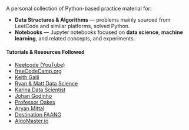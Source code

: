 A personal collection of Python-based practice material for:

- **Data Structures & Algorithms** — problems mainly sourced from LeetCode and similar platforms, solved Python.
- **Notebooks** — Jupyter notebooks focused on **data science**, **machine learning**, and related concepts, and experiments.

#### Tutorials & Resources Followed

- [Neetcode (YouTube)](https://www.youtube.com/@NeetCode)
- [freeCodeCamp.org](https://www.youtube.com/@freecodecamp)
- [Keith Galli](https://www.youtube.com/@KeithGalli)
- [Ryan & Matt Data Science](https://www.youtube.com/@RyanAndMattDataScience)
- [Karina Data Scientist](https://www.youtube.com/@karinadatascientist)
- [Johan Godinho](https://www.youtube.com/@johangodinho)
- [Professor Oakes](https://www.youtube.com/@Professor0akes)
- [Aryan Mittal](https://www.youtube.com/@ARYANMITTAL)
- [Destination FAANG](https://www.youtube.com/@DestinationFAANG)
- [AlgoMaster.io](https://algomaster.io/)
